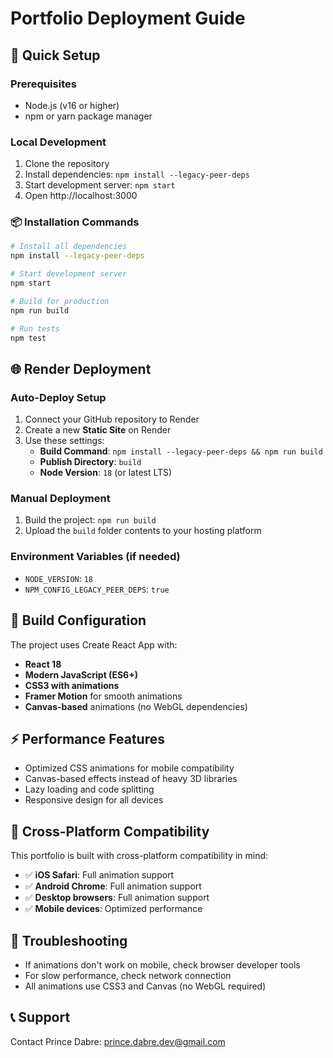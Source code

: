# Portfolio Deployment Guide

## 🚀 Quick Setup

### Prerequisites
- Node.js (v16 or higher)
- npm or yarn package manager

### Local Development
1. Clone the repository
2. Install dependencies: `npm install --legacy-peer-deps`
3. Start development server: `npm start`
4. Open http://localhost:3000

### 📦 Installation Commands

```bash
# Install all dependencies
npm install --legacy-peer-deps

# Start development server
npm start

# Build for production
npm run build

# Run tests
npm test
```

## 🌐 Render Deployment

### Auto-Deploy Setup
1. Connect your GitHub repository to Render
2. Create a new **Static Site** on Render
3. Use these settings:
   - **Build Command**: `npm install --legacy-peer-deps && npm run build`
   - **Publish Directory**: `build`
   - **Node Version**: `18` (or latest LTS)

### Manual Deployment
1. Build the project: `npm run build`
2. Upload the `build` folder contents to your hosting platform

### Environment Variables (if needed)
- `NODE_VERSION`: `18`
- `NPM_CONFIG_LEGACY_PEER_DEPS`: `true`

## 🔧 Build Configuration

The project uses Create React App with:
- **React 18**
- **Modern JavaScript (ES6+)**
- **CSS3 with animations**
- **Framer Motion** for smooth animations
- **Canvas-based** animations (no WebGL dependencies)

## ⚡ Performance Features
- Optimized CSS animations for mobile compatibility
- Canvas-based effects instead of heavy 3D libraries
- Lazy loading and code splitting
- Responsive design for all devices

## 📱 Cross-Platform Compatibility
This portfolio is built with cross-platform compatibility in mind:
- ✅ **iOS Safari**: Full animation support
- ✅ **Android Chrome**: Full animation support  
- ✅ **Desktop browsers**: Full animation support
- ✅ **Mobile devices**: Optimized performance

## 🐛 Troubleshooting
- If animations don't work on mobile, check browser developer tools
- For slow performance, check network connection
- All animations use CSS3 and Canvas (no WebGL required)

## 📞 Support
Contact Prince Dabre: prince.dabre.dev@gmail.com
